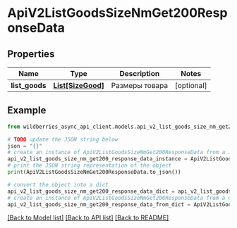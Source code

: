 # ApiV2ListGoodsSizeNmGet200ResponseData


## Properties

Name | Type | Description | Notes
------------ | ------------- | ------------- | -------------
**list_goods** | [**List[SizeGood]**](SizeGood.md) | Размеры товара | [optional] 

## Example

```python
from wildberries_async_api_client.models.api_v2_list_goods_size_nm_get200_response_data import ApiV2ListGoodsSizeNmGet200ResponseData

# TODO update the JSON string below
json = "{}"
# create an instance of ApiV2ListGoodsSizeNmGet200ResponseData from a JSON string
api_v2_list_goods_size_nm_get200_response_data_instance = ApiV2ListGoodsSizeNmGet200ResponseData.from_json(json)
# print the JSON string representation of the object
print(ApiV2ListGoodsSizeNmGet200ResponseData.to_json())

# convert the object into a dict
api_v2_list_goods_size_nm_get200_response_data_dict = api_v2_list_goods_size_nm_get200_response_data_instance.to_dict()
# create an instance of ApiV2ListGoodsSizeNmGet200ResponseData from a dict
api_v2_list_goods_size_nm_get200_response_data_from_dict = ApiV2ListGoodsSizeNmGet200ResponseData.from_dict(api_v2_list_goods_size_nm_get200_response_data_dict)
```
[[Back to Model list]](../README.md#documentation-for-models) [[Back to API list]](../README.md#documentation-for-api-endpoints) [[Back to README]](../README.md)


